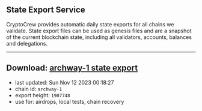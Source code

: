 ## State Export Service
CryptoCrew provides automatic daily state exports for all chains we validate. State export files can be used as genesis files and are a snapshot of the current blockchain state, including all validators, accounts, balances and delegations.

---
**Download: [archway-1 state export](https://dl.ccvalidators.com/SERVICE/archway/archway-1_export_1907748.json)**
---

- last updated: Sun Nov 12 2023 00:18:27
- chain id: `archway-1`
- export height: `1907748`
- use for: airdrops, local tests, chain recovery
